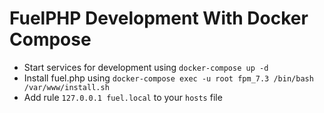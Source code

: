 # FuelPHP Development With Docker Compose

- Start services for development using `docker-compose up -d`
- Install fuel.php using `docker-compose exec -u root fpm_7.3 /bin/bash /var/www/install.sh`
- Add rule `127.0.0.1 fuel.local` to your `hosts` file